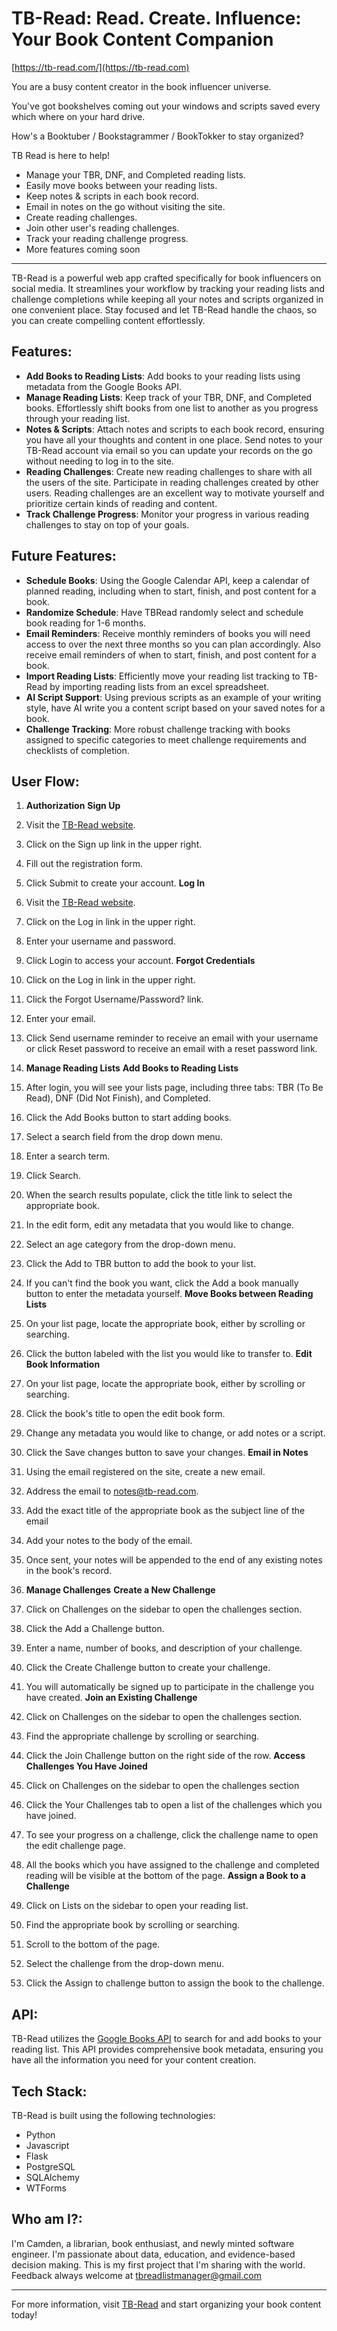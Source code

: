 # TB-Read: Read. Create. Influence: Your Book Content Companion
[https://tb-read.com/](https://tb-read.com)

You are a busy content creator in the book influencer universe.

You've got bookshelves coming out your windows and scripts saved every which where on your hard drive.

How's a Booktuber / Bookstagrammer / BookTokker to stay organized?

TB Read is here to help!

- Manage your TBR, DNF, and Completed reading lists.
- Easily move books between your reading lists.
- Keep notes & scripts in each book record.
- Email in notes on the go without visiting the site.
- Create reading challenges.
- Join other user's reading challenges.
- Track your reading challenge progress.
- More features coming soon

___

TB-Read is a powerful web app crafted specifically for book influencers on social media. It streamlines your workflow by tracking your reading lists and challenge completions while keeping all your notes and scripts organized in one convenient place. Stay focused and let TB-Read handle the chaos, so you can create compelling content effortlessly.

## Features: 
- **Add Books to Reading Lists**: Add books to your reading lists using metadata from the Google Books API. 
- **Manage Reading Lists**: Keep track of your TBR, DNF, and Completed books. Effortlessly shift books from one list to another as you progress through your reading list. 
- **Notes & Scripts**: Attach notes and scripts to each  book record, ensuring you have all your thoughts and content in one place. Send notes to your TB-Read account via email so you can update your records on the go without needing to log in to the site. 
- **Reading Challenges**: Create new reading challenges to share with all the users of the site. Participate in reading challenges created by other users. Reading challenges are an excellent way to motivate yourself and prioritize certain kinds of reading and content. 
- **Track Challenge Progress**: Monitor your progress in various reading challenges to stay on top of your goals. 

## Future Features: 
- **Schedule Books**: Using the Google Calendar API, keep a calendar of planned reading, including when to start, finish, and post content for a book. 
- **Randomize Schedule**: Have TBRead randomly select and schedule book reading for 1-6 months. 
- **Email Reminders**: Receive monthly reminders of books you will need access to over the next three months so you can plan accordingly. Also receive email reminders of when to start, finish, and post content for a book. 
- **Import Reading Lists**: Efficiently move your reading list tracking to TB-Read by importing reading lists from an excel spreadsheet. 
- **AI Script Support**: Using previous scripts as an example of your writing style, have AI write you a content script based on your saved notes for a book. 
- **Challenge Tracking**: More robust challenge tracking with books assigned to specific categories to meet challenge requirements and checklists of completion. 

## User Flow: 
1. **Authorization**
**Sign Up**
  1. Visit the [TB-Read website](https://tb-read.com).
  2. Click on the Sign up link in the upper right.
  3. Fill out the registration form. 
  4. Click Submit to create your account.
**Log In**
1. Visit the [TB-Read website](https://tb-read.com).
2. Click on the Log in link in the upper right. 
3. Enter your username and password. 
4. Click Login to access your account. 
**Forgot Credentials**
1. Click on the Log in link in the upper right.
2. Click the Forgot Username/Password? link. 
3. Enter your email. 
4. Click Send username reminder to receive an email with your username or click Reset password to receive an email with a reset password link. 

2. **Manage Reading Lists**
**Add Books to Reading Lists**
1. After login, you will see your lists page, including three tabs: TBR (To Be Read), DNF (Did Not Finish), and Completed. 
2. Click the Add Books button to start adding books.
3. Select a search field from the drop down menu. 
4. Enter a search term. 
5. Click Search. 
6. When the search results populate, click the title link to select the appropriate book. 
7. In the edit form, edit any metadata that you would like to change. 
8. Select an age category from the drop-down menu. 
9. Click the Add to TBR button to add the book to your list. 
10. If you can't find the book you want, click the Add a book manually button to enter the metadata yourself. 
**Move Books between Reading Lists**
1. On your list page, locate the appropriate book, either by scrolling or searching. 
2. Click the button labeled with the list you would like to transfer to. 
**Edit Book Information**
1. On your list page, locate the appropriate book, either by scrolling or searching. 
2. Click the book's title to open the edit book form. 
3. Change any metadata you would like to change, or add notes or a script. 
4. Click the Save changes button to save your changes. 
**Email in Notes**
1. Using the email registered on the site, create a new email. 
2. Address the email to notes@tb-read.com.
3. Add the exact title of the appropriate book as the subject line of the email
4. Add your notes to the body of the email. 
5. Once sent, your notes will be appended to the end of any existing notes in the book's record. 

3. **Manage Challenges**
**Create a New Challenge**
1. Click on Challenges on the sidebar to open the challenges section. 
2. Click the Add a Challenge button. 
3. Enter a name, number of books, and description of your challenge. 
4. Click the Create Challenge button to create your challenge. 
5. You will automatically be signed up to participate in the challenge you have created. 
**Join an Existing Challenge**
1. Click on Challenges on the sidebar to open the challenges section.
2. Find the appropriate challenge by scrolling or searching. 
3. Click the Join Challenge button on the right side of the row. 
**Access Challenges You Have Joined**
1. Click on Challenges on the sidebar to open the challenges section
2. Click the Your Challenges tab to open a list of the challenges which you have joined. 
3. To see your progress on a challenge, click the challenge name to open the edit challenge page. 
4. All the books which you have assigned to the challenge and completed reading will be visible at the bottom of the page. 
**Assign a Book to a Challenge**
1. Click on Lists on the sidebar to open your reading list. 
2. Find the appropriate book by scrolling or searching. 
3. Scroll to the bottom of the page. 
4. Select the challenge from the drop-down menu. 
5. Click the Assign to challenge button to assign the book to the challenge. 

## API:  
TB-Read utilizes the [Google Books API](https://developers.google.com/books) to search for and add books to your reading list. This API provides comprehensive book metadata, ensuring you have all the information you need for your content creation.  

## Tech Stack:
TB-Read is built using the following technologies: 
- Python
- Javascript
- Flask
- PostgreSQL
- SQLAlchemy
- WTForms

## Who am I?: 
I'm Camden, a librarian, book enthusiast, and newly minted software engineer. I'm passionate about data, education, and evidence-based decision making. This is my first project that I'm sharing with the world. Feedback always welcome at tbreadlistmanager@gmail.com

___

For more information, visit [TB-Read](https://tb-read.com) and start organizing your book content today!
